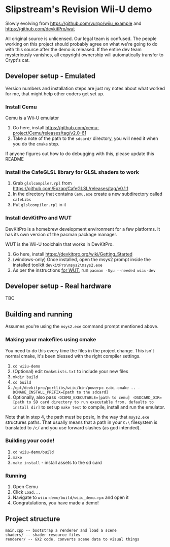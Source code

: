 # Slipstream's Revision Wii-U demo

Slowly evolving from https://github.com/vurpo/wiiu_example and https://github.com/devkitPro/wut

All original source is unlicensed. Our legal team is confused. The people working on this project should probably agree on what we're going to do with this source after the demo is released. If the entire dev team mysteriously vanishes, all copyright ownership will automatically transfer to Crypt's cat.

## Developer setup - Emulated

Version numbers and installation steps are just my notes about what worked for me, that might help other coders get set up.

### Install Cemu

Cemu is a Wii-U emulator

1. Go here, install https://github.com/cemu-project/Cemu/releases/tag/v2.0-61
2. Take a note of the path to the `sdcard/` directory, you will need it when you do the `cmake` step.

If anyone figures out how to do debugging with this, please update this README

### Install the CafeGLSL library for GLSL shaders to work

1. Grab `glslcompiler.rpl` from https://github.com/Exzap/CafeGLSL/releases/tag/v0.1.1
2. In the directory that contains `Cemu.exe` create a new subdirectory called `cafeLibs`
3. Put `glslcompiler.rpl` in it

### Install devKitPro and WUT

DevKitPro is a homebrew development environment for a few platforms. It has its own version of the pacman package manager.

WUT is the Wii-U toolchain that works in DevKitPro.

1. Go here, install https://devkitpro.org/wiki/Getting_Started
2. (windows-only) Once installed, open the msys2 prompt inside the installed toolkit `devkitPro\msys2\msys2.exe`
3. As per the instructions [for WUT](https://github.com/devkitPro/wut), run `pacman -Syu --needed wiiu-dev`

## Developer setup - Real hardware

TBC

## Building and running

Assumes you're using the `msys2.exe` command prompt mentioned above.

### Making your makefiles using cmake

You need to do this every time the files in the project change. 
This isn't normal cmake, it's been blessed with the right compiler settings.

1. `cd wiiu-demo`
2. (Optional) edit `CmakeLists.txt` to include your new files
2. `mkdir build`
3. `cd build`
4. `/opt/devkitpro/portlibs/wiiu/bin/powerpc-eabi-cmake .. -DCMAKE_INSTALL_PREFIX=[path to the sdcard]`
5. Optionally, also pass `-DCEMU_EXECUTABLE=[path to cemu] -DSDCARD_DIR=[path to SD card directory to run executable from, defaults to install dir]` to set up `make test` to compile, install and run the emulator.

Note that in step 4, the path must be posix, in the way that `msys2.exe` structures paths. That usually means that a path in your `C:\` filesystem is translated to `/c/` and you use forward slashes (as god intended).

### Building your code!

1. `cd wiiu-demo/build`
2. `make`
3. `make install` - install assets to the sd card

### Running

1. Open Cemu
2. Click `Load...`
3. Navigate to `wiiu-demo/build/wiiu_demo.rpx` and open it
4. Congratulations, you have made a demo!

## Project structure

```
main.cpp -- bootstrap a renderer and load a scene
shaders/ -- shader resource files
renderer/ -- GX2 code, converts scene data to visual things
```